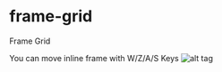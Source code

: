# frame-grid
Frame Grid

You can move inline frame with W/Z/A/S Keys
![alt tag](https://cloud.githubusercontent.com/assets/13881570/9449841/77ee2f74-4aba-11e5-8a65-20d9bc6ae9ad.png)
